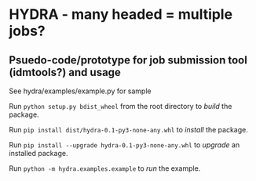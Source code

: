 # HYDRA - many headed = multiple jobs?

## Psuedo-code/prototype for job submission tool (idmtools?) and usage

See hydra/examples/example.py for sample

Run ```python setup.py bdist_wheel``` from the root directory to *build* the package.

Run ```pip install dist/hydra-0.1-py3-none-any.whl``` to *install* the package.

Run ```pip install --upgrade hydra-0.1-py3-none-any.whl``` to *upgrade* an installed package.

Run ```python -m hydra.examples.example``` to *run* the example.
